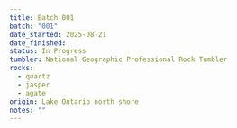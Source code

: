 ```yaml
---
title: Batch 001
batch: "001"
date_started: 2025-08-21
date_finished:
status: In Progress
tumbler: National Geographic Professional Rock Tumbler
rocks:
  - quartz
  - jasper
  - agate
origin: Lake Ontario north shore
notes: ""
---
```

